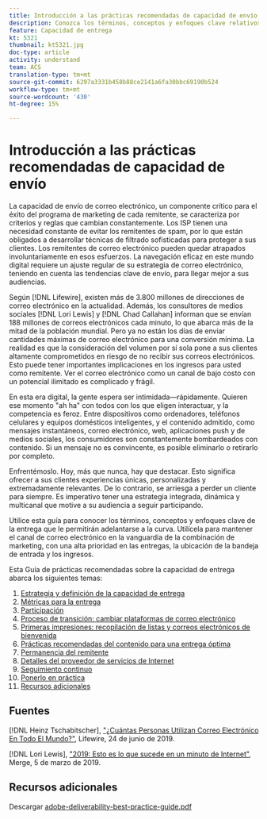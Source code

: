 ```yaml
---
title: Introducción a las prácticas recomendadas de capacidad de envío
description: Conozca los términos, conceptos y enfoques clave relativos a la entrega para permitirle garantizar el éxito de su programa de marketing.
feature: Capacidad de entrega
kt: 5321
thumbnail: kt5321.jpg
doc-type: article
activity: understand
team: ACS
translation-type: tm+mt
source-git-commit: 6297a3331b458b88ce2141a6fa30bbc69190b524
workflow-type: tm+mt
source-wordcount: '430'
ht-degree: 15%

---
```



# Introducción a las prácticas recomendadas de capacidad de envío

La capacidad de envío de correo electrónico, un componente crítico para el éxito del programa de marketing de cada remitente, se caracteriza por criterios y reglas que cambian constantemente. Los ISP tienen una necesidad constante de evitar los remitentes de spam, por lo que están obligados a desarrollar técnicas de filtrado sofisticadas para proteger a sus clientes. Los remitentes de correo electrónico pueden quedar atrapados involuntariamente en esos esfuerzos. La navegación eficaz en este mundo digital requiere un ajuste regular de su estrategia de correo electrónico, teniendo en cuenta las tendencias clave de envío, para llegar mejor a sus audiencias.

Según [!DNL Lifewire], existen más de 3.800 millones de direcciones de correo electrónico en la actualidad. Además, los consultores de medios sociales [!DNL Lori Lewis] y [!DNL Chad Callahan] informan que se envían 188 millones de correos electrónicos cada minuto, lo que abarca más de la mitad de la población mundial. Pero ya no están los días de enviar cantidades máximas de correo electrónico para una conversión mínima. La realidad es que la consideración del volumen por sí sola pone a sus clientes altamente comprometidos en riesgo de no recibir sus correos electrónicos. Esto puede tener importantes implicaciones en los ingresos para usted como remitente. Ver el correo electrónico como un canal de bajo costo con un potencial ilimitado es complicado y frágil.

En esta era digital, la gente espera ser intimidada—rápidamente. Quieren ese momento &quot;ah ha&quot; con todos con los que eligen interactuar, y la competencia es feroz. Entre dispositivos como ordenadores, teléfonos celulares y equipos domésticos inteligentes, y el contenido admitido, como mensajes instantáneos, correo electrónico, web, aplicaciones push y de medios sociales, los consumidores son constantemente bombardeados con contenido. Si un mensaje no es convincente, es posible eliminarlo o retirarlo por completo.

Enfrentémoslo. Hoy, más que nunca, hay que destacar. Esto significa ofrecer a sus clientes experiencias únicas, personalizadas y extremadamente relevantes. De lo contrario, se arriesga a perder un cliente para siempre. Es imperativo tener una estrategia integrada, dinámica y multicanal que motive a su audiencia a seguir participando.

Utilice esta guía para conocer los términos, conceptos y enfoques clave de la entrega que le permitirán adelantarse a la curva. Utilícela para mantener el canal de correo electrónico en la vanguardia de la combinación de marketing, con una alta prioridad en las entregas, la ubicación de la bandeja de entrada y los ingresos.

Esta Guía de prácticas recomendadas sobre la capacidad de entrega abarca los siguientes temas:

1. [Estrategia y definición de la capacidad de entrega](/help/deliverability-strategy-and-definition.md)
2. [Métricas para la entrega](/help/metrics/metrics-overview.md)
3. [Participación](/help/engagement.md)
4. [Proceso de transición: cambiar plataformas de correo electrónico](/help/transition-process/switching-email-platforms.md)
5. [Primeras impresiones: recopilación de listas y correos electrónicos de bienvenida](/help/first-impressions/address-collection-and-list-growth.md)
6. [Prácticas recomendadas del contenido para una entrega óptima](/help/content-best-practices-for-optimal-delivery.md)
7. [Permanencia del remitente](/help/sender-permanence.md)
8. [Detalles del proveedor de servicios de Internet](/help/internet-service-provider-specifics/overview.md)
9. [Seguimiento continuo](/help/ongoing-monitoring.md)
10. [Ponerlo en práctica](/help/putting-it-in-practice/putting-it-in-practice.md)
11. [Recursos adicionales](/help/additional-resources/general-resources.md)

## Fuentes

[!DNL Heinz Tschabitscher],  [&quot;¿Cuántas Personas Utilizan Correo Electrónico En Todo El Mundo?&quot;](https://www.lifewire.com/how-many-email-users-are-there-1171213), Lifewire, 24 de junio de 2019.

[!DNL Lori Lewis],  [&quot;2019: Esto es lo que sucede en un minuto de Internet&quot;](https://www.allaccess.com/merge/archive/29580/2019-this-is-what-happens-in-an-internet-minute), Merge, 5 de marzo de 2019.

## Recursos adicionales

Descargar [adobe-deliverability-best-practice-guide.pdf](/help/assets/adobe-deliverability-best-practice-guide.pdf)

